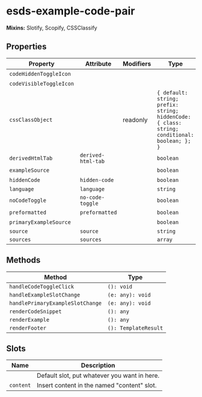 # esds-example-code-pair

**Mixins:** Slotify, Scopify, CSSClassify

## Properties

| Property                | Attribute          | Modifiers | Type                                             | Default             |
|-------------------------|--------------------|-----------|--------------------------------------------------|---------------------|
| `codeHiddenToggleIcon`  |                    |           |                                                  | "EsdsIconCaretDown" |
| `codeVisibleToggleIcon` |                    |           |                                                  | "EsdsIconCaretUp"   |
| `cssClassObject`        |                    | readonly  | `{ default: string; prefix: string; hiddenCode: { class: string; conditional: boolean; }; }` |                     |
| `derivedHtmlTab`        | `derived-html-tab` |           | `boolean`                                        | false               |
| `exampleSource`         |                    |           | `boolean`                                        | false               |
| `hiddenCode`            | `hidden-code`      |           | `boolean`                                        | false               |
| `language`              | `language`         |           | `string`                                         |                     |
| `noCodeToggle`          | `no-code-toggle`   |           | `boolean`                                        | false               |
| `preformatted`          | `preformatted`     |           | `boolean`                                        | false               |
| `primaryExampleSource`  |                    |           | `boolean`                                        | false               |
| `source`                | `source`           |           | `string`                                         |                     |
| `sources`               | `sources`          |           | `array`                                          |                     |

## Methods

| Method                           | Type                 |
|----------------------------------|----------------------|
| `handleCodeToggleClick`          | `(): void`           |
| `handleExampleSlotChange`        | `(e: any): void`     |
| `handlePrimaryExampleSlotChange` | `(e: any): void`     |
| `renderCodeSnippet`              | `(): any`            |
| `renderExample`                  | `(): any`            |
| `renderFooter`                   | `(): TemplateResult` |

## Slots

| Name      | Description                                  |
|-----------|----------------------------------------------|
|           | Default slot, put whatever you want in here. |
| `content` | Insert content in the named "content" slot.  |
